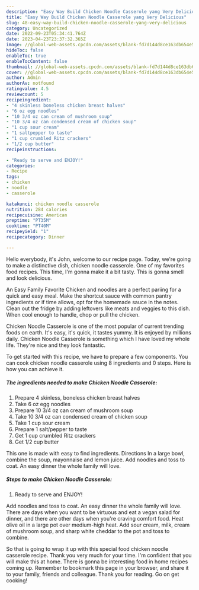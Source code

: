 ```yaml
---
description: "Easy Way Build Chicken Noodle Casserole yang Very Delicious"
title: "Easy Way Build Chicken Noodle Casserole yang Very Delicious"
slug: 48-easy-way-build-chicken-noodle-casserole-yang-very-delicious
category: Uncategorized
date: 2022-09-23T05:34:41.764Z
date: 2023-04-23T23:37:32.365Z
image: //global-web-assets.cpcdn.com/assets/blank-fd7d144d8ce163db654e5a02c40b08a2775adb7897d16e4062681dc7e1b2800f.png
hideToc: false
enableToc: true
enableTocContent: false
thumbnail: //global-web-assets.cpcdn.com/assets/blank-fd7d144d8ce163db654e5a02c40b08a2775adb7897d16e4062681dc7e1b2800f.png
cover: //global-web-assets.cpcdn.com/assets/blank-fd7d144d8ce163db654e5a02c40b08a2775adb7897d16e4062681dc7e1b2800f.png
author: Admin
authorAv: notfound
ratingvalue: 4.5
reviewcount: 5
recipeingredient:
- "4 skinless boneless chicken breast halves"
- "6 oz egg noodles"
- "10 3/4 oz can cream of mushroom soup"
- "10 3/4 oz can condensed cream of chicken soup"
- "1 cup sour cream"
- "1 saltpepper to taste"
- "1 cup crumbled Ritz crackers"
- "1/2 cup butter"
recipeinstructions:

- "Ready to serve and ENJOY!"
categories:
- Recipe
tags:
- chicken
- noodle
- casserole

katakunci: chicken noodle casserole 
nutrition: 284 calories
recipecuisine: American
preptime: "PT35M"
cooktime: "PT40M"
recipeyield: "1"
recipecategory: Dinner

---
```



Hello everybody, it's John, welcome to our recipe page. Today, we're going to make a distinctive dish, chicken noodle casserole. One of my favorites food recipes. This time, I'm gonna make it a bit tasty. This is gonna smell and look delicious.

An Easy Family Favorite Chicken and noodles are a perfect pariing for a quick and easy meal. Make the shortcut sauce with common pantry ingredients or if time allows, opt for the homemade sauce in the notes. Clean out the fridge by adding leftovers like meats and veggies to this dish. When cool enough to handle, chop or pull the chicken.

Chicken Noodle Casserole is one of the most popular of current trending foods on earth. It's easy, it's quick, it tastes yummy. It is enjoyed by millions daily. Chicken Noodle Casserole is something which I have loved my whole life. They're nice and they look fantastic.


To get started with this recipe, we have to prepare a few components. You can cook chicken noodle casserole using 8 ingredients and 0 steps. Here is how you can achieve it.

<!--inarticleads1-->

##### The ingredients needed to make Chicken Noodle Casserole:

1. Prepare 4 skinless, boneless chicken breast halves
1. Take 6 oz egg noodles
1. Prepare 10 3/4 oz can cream of mushroom soup
1. Take 10 3/4 oz can condensed cream of chicken soup
1. Take 1 cup sour cream
1. Prepare 1 salt/pepper to taste
1. Get 1 cup crumbled Ritz crackers
1. Get 1/2 cup butter


This one is made with easy to find ingredients. Directions In a large bowl, combine the soup, mayonnaise and lemon juice. Add noodles and toss to coat. An easy dinner the whole family will love. 

<!--inarticleads2-->

##### Steps to make Chicken Noodle Casserole:


1. Ready to serve and ENJOY!

Add noodles and toss to coat. An easy dinner the whole family will love. There are days when you want to be virtuous and eat a vegan salad for dinner, and there are other days when you&#39;re craving comfort food. Heat olive oil in a large pot over medium-high heat. Add sour cream, milk, cream of mushroom soup, and sharp white cheddar to the pot and toss to combine. 

So that is going to wrap it up with this special food chicken noodle casserole recipe. Thank you very much for your time. I'm confident that you will make this at home. There is gonna be interesting food in home recipes coming up. Remember to bookmark this page in your browser, and share it to your family, friends and colleague. Thank you for reading. Go on get cooking!

